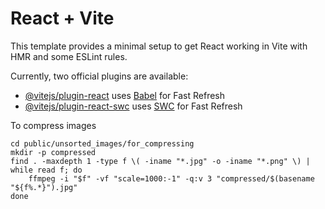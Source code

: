 # React + Vite

This template provides a minimal setup to get React working in Vite with HMR and some ESLint rules.

Currently, two official plugins are available:

- [@vitejs/plugin-react](https://github.com/vitejs/vite-plugin-react/blob/main/packages/plugin-react/README.md) uses [Babel](https://babeljs.io/) for Fast Refresh
- [@vitejs/plugin-react-swc](https://github.com/vitejs/vite-plugin-react-swc) uses [SWC](https://swc.rs/) for Fast Refresh


To compress images
```
cd public/unsorted_images/for_compressing
mkdir -p compressed
find . -maxdepth 1 -type f \( -iname "*.jpg" -o -iname "*.png" \) | while read f; do
    ffmpeg -i "$f" -vf "scale=1000:-1" -q:v 3 "compressed/$(basename "${f%.*}").jpg"
done
```